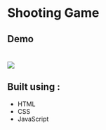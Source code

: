 # Shooting Game

## Demo
# <img src="https://h.top4top.io/p_19633okog1.gif"> 

## Built using :
- HTML
- CSS
- JavaScript 

